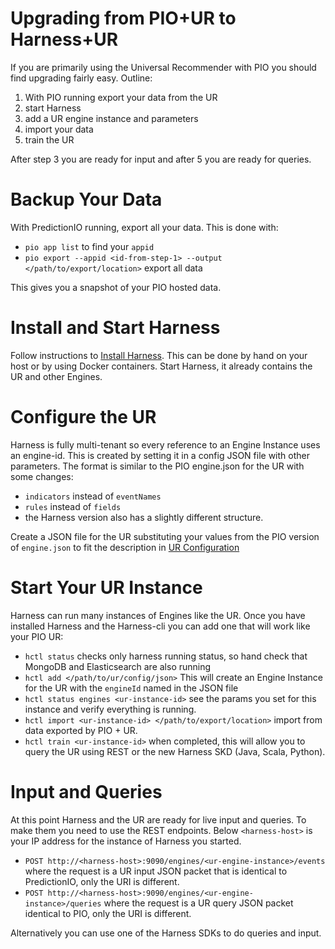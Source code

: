 # Upgrading from PIO+UR to Harness+UR

If you are primarily using the Universal Recommender with PIO you should find upgrading fairly easy. Outline:

 1. With PIO running export your data from the UR
 2. start Harness
 3. add a UR engine instance and parameters
 4. import your data
 5. train the UR

After step 3 you are ready for input and after 5 you are ready for queries. 

# Backup Your Data

With PredictionIO running, export all your data. This is done with:

 - `pio app list` to find your `appid`
 - `pio export --appid <id-from-step-1> --output </path/to/export/location>` export all data

This gives you a snapshot of your PIO hosted data.

# Install and Start Harness

Follow instructions to [Install Harness](install.md). This can be done by hand on your host or by using Docker containers. Start Harness, it already contains the UR and other Engines.

# Configure the UR

Harness is fully multi-tenant so every reference to an Engine Instance uses an engine-id. This is created by setting it in a config JSON file with other parameters. The format is similar to the PIO engine.json for the UR with some changes:

 - `indicators` instead of `eventNames`
 - `rules` instead of `fields`
 - the Harness version also has a slightly different structure. 

Create a JSON file for the UR substituting your values from the PIO version of `engine.json` to fit the description in [UR Configuration](ur_configuration.md)

# Start Your UR Instance

Harness can run many instances of Engines like the UR. Once you have installed Harness and the Harness-cli you can add one that will work like your PIO UR:

 - `hctl status` checks only harness running status, so hand check that MongoDB and Elasticsearch are also running
 - `hctl add </path/to/ur/config/json>` This will create an Engine Instance for the UR with the `engineId` named in the JSON file
 - `hctl status engines <ur-instance-id>` see the params you set for this instance and verify everything is running.
 - `hctl import <ur-instance-id> </path/to/export/location>` import from data exported by PIO + UR.
 - `hctl train <ur-instance-id>` when completed, this will allow you to query the UR using REST or the new Harness SKD (Java, Scala, Python). 

# Input and Queries

At this point Harness and the UR are ready for live input and queries. To make them you need to use the REST endpoints. Below `<harness-host>` is your IP address for the instance of Harness you started.

 - `POST http://<harness-host>:9090/engines/<ur-engine-instance>/events` where the request is a UR input JSON packet that is identical to PredictionIO, only the URI is different.
 - `POST http://<harness-host>:9090/engines/<ur-engine-instance>/queries` where the request is a UR query JSON packet identical to PIO, only the URI is different.

Alternatively you can use one of the Harness SDKs to do queries and input.
